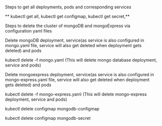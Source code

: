 
 


Steps to get all deployments, pods and corresponding services

 ** kubectl get all,
  kubectl get configmap,
  kubectl get secret,**

Steps to delete the cluster of mongoDB and mongoExpress via configuration yaml files

Delete mongoDB deployment, service(as service is also configured in mongo.yaml file, service will also get deleted when deployment gets deleted) and pods

  kubectl delete -f mongo.yaml (This will delete mongo database deployment, service and pods)

Delete mongoexpress deployment, service(as service is also configured in mongo-express.yaml file, service will also get deleted when deployment gets deleted) and pods
  
  kubectl delete -f mongo-express.yaml (This will delete mongo-express deployment, service and pods)

  kubectl delete configmap mongodb-configmap
  
  kubectl delete configmap mongodb-secret



